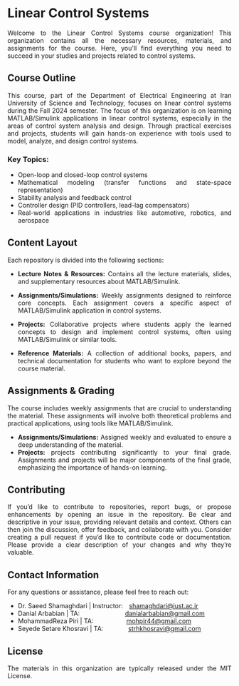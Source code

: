 <div align="justify">

# Linear Control Systems
Welcome to the Linear Control Systems course organization! This organization contains all the necessary resources, materials, and assignments for the course. Here, you'll find everything you need to succeed in your studies and projects related to control systems.

## Course Outline
This course, part of the Department of Electrical Engineering at Iran University of Science and Technology, focuses on linear control systems during the Fall 2024 semester.
The focus of this organization is on learning MATLAB/Simulink applications in linear control systems, especially in the areas of control system analysis and design. Through practical exercises and projects, students will gain hands-on experience with tools used to model, analyze, and design control systems.

### Key Topics:
* Open-loop and closed-loop control systems
* Mathematical modeling (transfer functions and state-space representation)
* Stability analysis and feedback control
* Controller design (PID controllers, lead-lag compensators)
* Real-world applications in industries like automotive, robotics, and aerospace

## Content Layout
Each repository is divided into the following sections:

* **Lecture Notes & Resources:** Contains all the lecture materials, slides, and supplementary resources about MATLAB/Simulink.

* **Assignments/Simulations:** Weekly assignments designed to reinforce core concepts. Each assignment covers a specific aspect of MATLAB/Simulink application in control systems.

* **Projects:** Collaborative projects where students apply the learned concepts to design and implement control systems, often using MATLAB/Simulink or similar tools.

* **Reference Materials:** A collection of additional books, papers, and technical documentation for students who want to explore beyond the course material.

## Assignments & Grading
The course includes weekly assignments that are crucial to understanding the material. These assignments will involve both theoretical problems and practical applications, using tools like MATLAB/Simulink.

* **Assignments/Simulations:** Assigned weekly and evaluated to ensure a deep understanding of the material.
* **Projects:** projects contributing significantly to your final grade.
Assignments and projects will be major components of the final grade, emphasizing the importance of hands-on learning.

## Contributing
If you’d like to contribute to repositories, report bugs, or propose enhancements by opening an issue in the repository. Be clear and descriptive in your issue, providing relevant details and context. Others can then join the discussion, offer feedback, and collaborate with you. Consider creating a pull request if you’d like to contribute code or documentation. Please provide a clear description of your changes and why they’re valuable.

## Contact Information
For any questions or assistance, please feel free to reach out:

* Dr. Saeed Shamaghdari | Instructor:&emsp;shamaghdari@iust.ac.ir
* Danial Arbabian | TA: &emsp;&emsp;&emsp;&emsp;&emsp;&emsp;&emsp;danialarbabian@gmail.com
* MohammadReza Piri | TA: &emsp;&emsp;&emsp;&emsp;&emsp;mohpir44@gmail.com
* Seyede Setare Khosravi | TA:&emsp;&emsp;&emsp;&emsp;strhkhosravi@gmail.com

## License
The materials in this organization are typically released under the MIT License.

</div>